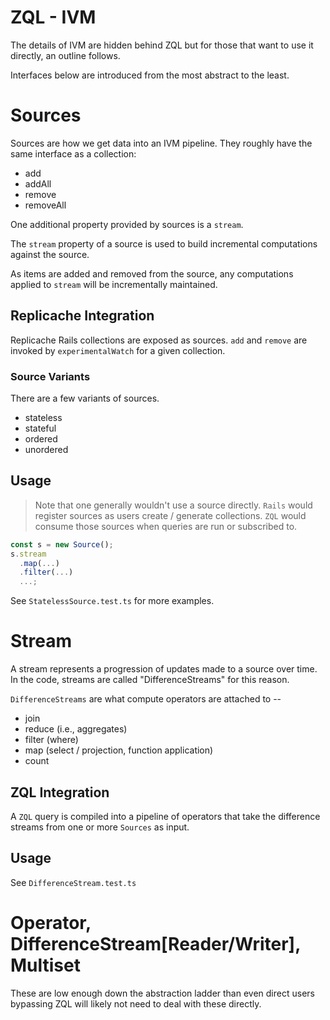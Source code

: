 # ZQL - IVM

The details of IVM are hidden behind ZQL but for those that want to use it
directly, an outline follows.

Interfaces below are introduced from the most abstract to the least.

# Sources

Sources are how we get data into an IVM pipeline. They roughly have the same
interface as a collection:

- add
- addAll
- remove
- removeAll

One additional property provided by sources is a `stream`.

The `stream` property of a source is used to build incremental computations against the source.

As items are added and removed from the source, any computations applied to
`stream` will be incrementally maintained.

## Replicache Integration

Replicache Rails collections are exposed as sources. `add` and `remove` are invoked by `experimentalWatch` for a given collection.

### Source Variants

There are a few variants of sources.

- stateless
- stateful
- ordered
- unordered

## Usage

> Note that one generally wouldn't use a source directly. `Rails` would register sources as users create / generate collections. `ZQL` would consume those sources when queries are run or subscribed to.

```ts
const s = new Source();
s.stream
  .map(...)
  .filter(...)
  ...;
```

See `StatelessSource.test.ts` for more examples.

# Stream

A stream represents a progression of updates made to a source over time. In the code, streams are called "DifferenceStreams" for this reason.

`DifferenceStreams` are what compute operators are attached to --

- join
- reduce (i.e., aggregates)
- filter (where)
- map (select / projection, function application)
- count

## ZQL Integration

A `ZQL` query is compiled into a pipeline of operators that take the difference streams from one or more `Sources` as input.

## Usage

See `DifferenceStream.test.ts`

# Operator, DifferenceStream[Reader/Writer], Multiset

These are low enough down the abstraction ladder than even direct users bypassing ZQL will likely not need to deal with these directly.

